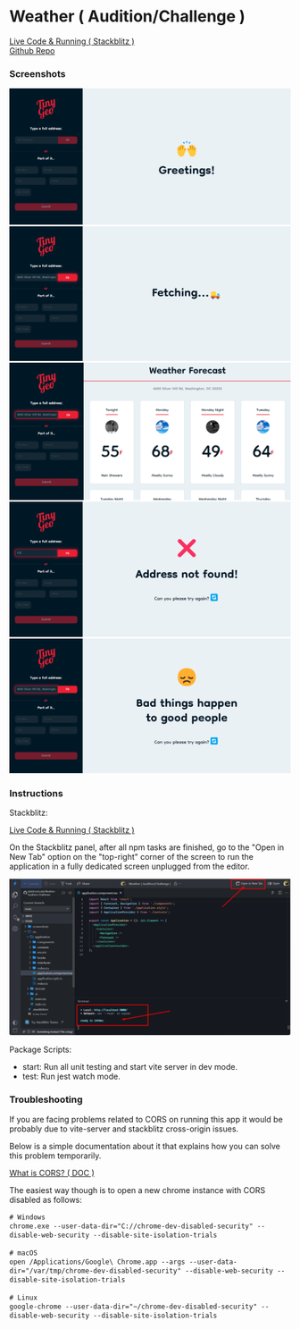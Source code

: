 # Weather ( Audition/Challenge )

[Live Code & Running ( Stackblitz )](https://stackblitz.com/edit/vite-pt41rt?file=src/application/application.component.tsx)
<br />
[Github Repo](https://github.com/darkfrontcode/Weather-Audition-Challenge-)

### Screenshots

<p align="center">
	<img src="https://github.com/darkfrontcode/Weather-Audition-Challenge-/blob/main/screenshots/greetings.png">
	</br>
	<img src="https://github.com/darkfrontcode/Weather-Audition-Challenge-/blob/main/screenshots/fetching.png">
	</br>
	<img src="https://github.com/darkfrontcode/Weather-Audition-Challenge-/blob/main/screenshots/weather-forecast.png">
  </br>
	<img src="https://github.com/darkfrontcode/Weather-Audition-Challenge-/blob/main/screenshots/address-not-found.png">
  </br>
	<img src="https://github.com/darkfrontcode/Weather-Audition-Challenge-/blob/main/screenshots/bad-request.png">
</p>

### Instructions

Stackblitz:

[Live Code & Running ( Stackblitz )](https://stackblitz.com/edit/vite-pt41rt?file=src/application/application.component.tsx)

On the Stackblitz panel, after all npm tasks are finished, go to the "Open in New Tab" option on the "top-right" corner of the screen to run the application in a fully dedicated screen unplugged from the editor.

<p align="center">
	<img src="https://github.com/darkfrontcode/Weather-Audition-Challenge-/blob/main/screenshots/unplugged.png">
</p>

Package Scripts:

- start: Run all unit testing and start vite server in dev mode.
- test: Run jest watch mode.

### Troubleshooting

If you are facing problems related to CORS on running this app it would be probably due to vite-server and stackblitz cross-origin issues.

Below is a simple documentation about it that explains how you can solve this problem temporarily.

[What is CORS? ( DOC )](https://simplelocalize.io/blog/posts/what-is-cors/)

The easiest way though is to open a new chrome instance with CORS disabled as follows:

```
# Windows
chrome.exe --user-data-dir="C://chrome-dev-disabled-security" --disable-web-security --disable-site-isolation-trials

# macOS
open /Applications/Google\ Chrome.app --args --user-data-dir="/var/tmp/chrome-dev-disabled-security" --disable-web-security --disable-site-isolation-trials

# Linux
google-chrome --user-data-dir="~/chrome-dev-disabled-security" --disable-web-security --disable-site-isolation-trials
```
